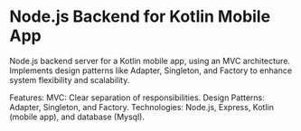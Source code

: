 # Node.js Backend for Kotlin Mobile App

Node.js backend server for a Kotlin mobile app, using an MVC architecture. Implements design patterns like Adapter, Singleton, and Factory to enhance system flexibility and scalability.

Features:
MVC: Clear separation of responsibilities.
Design Patterns: Adapter, Singleton, and Factory.
Technologies: Node.js, Express, Kotlin (mobile app), and database (Mysql).
